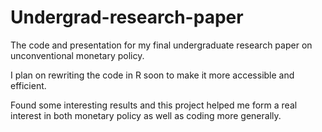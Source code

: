 # Undergrad-research-paper
The code and presentation for my final undergraduate research paper on unconventional monetary policy.

I plan on rewriting the code in R soon to make it more accessible and efficient.

Found some interesting results and this project helped me form a real interest in both monetary policy as well as coding more generally.
